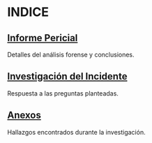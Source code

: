 # INDICE

## [Informe Pericial](./Informe_Pericial.md)
Detalles del análisis forense y conclusiones.  

## [Investigación del Incidente](./Investigación_del_incidente.md)
Respuesta a las preguntas planteadas.  

## [Anexos](./anexos.md)
Hallazgos encontrados durante la investigación. 
